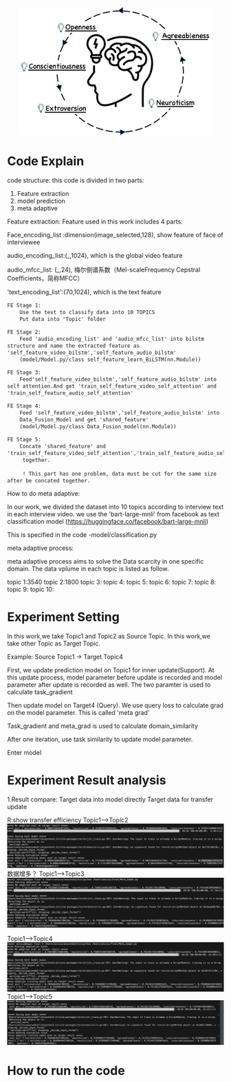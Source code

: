 <p align="center">
    <img src="Big Five Framework.jpg" height="300">
</p>

#  Code Explain

code structure: this code is divided in two parts:
1. Feature extraction
2. model prediction
3. meta adaptive

Feature extraction:
Feature used in this work includes 4 parts:

Face_encoding_list :dimension(image_selected,128), show feature of face of interviewee

audio_encoding_list:(_,1024), which is the global video feature

audio_mfcc_list: (_,24), 梅尔倒谱系数（Mel-scaleFrequency Cepstral Coefficients，简称MFCC）

'text_encoding_list':(70,1024), which is the text feature 


```
FE Stage 1:
    Use the text to classify data into 10 TOPICS
    Put data into 'Topic' folder
```
```
FE Stage 2:
    Feed 'audio_encoding_list' and 'audio_mfcc_list' into bilstm structure and name the extracted feature as 'self_feature_video_bilstm','self_feature_audio_bilstm'
    (model/Model.py/class self_feature_learn_BiLSTM(nn.Module))
```
```
FE Stage 3:
    Feed'self_feature_video_bilstm','self_feature_audio_bilstm' into self attention.And get 'train_self_feature_video_self_attention' and 'train_self_feature_audio_self_attention'
```
```
FE Stage 4:
    Feed 'self_feature_video_bilstm','self_feature_audio_bilstm' into 
    Data_Fusion_Model and get 'shared_feature'
    (model/Model.py/class Data_Fusion_model(nn.Module))
```
```
FE Stage 5:
    Concate 'shared_feature' and 'train_self_feature_video_self_attention','train_self_feature_audio_self_attention'
     together.

     ! This part has one problem, data must be cut for the same size after be concated together.
```


How to do meta adaptive:
    
 In our work, we divided the dataset into 10 topics according to interview text in each interview video. we use the 'bart-large-mnli' from facebook as text classification model (<https://huggingface.co/facebook/bart-large-mnli>)

 This is specified in the code -model/classification.py

 meta adaptive process:

   meta adaptive process aims to solve the Data scarcity in one specific domain.
   The data vplume in each topic is listed as follow.

   topic 1:3540
   topic 2:1800
   topic 3:
   topic 4:
   topic 5:
   topic 6:
   topic 7:
   topic 8:
   topic 9:
   topic 10:


# Experiment Setting

In this work,we take Topic1 and Topic2 as Source Topic. 
In this work,we take other Topic as Target Topic. 

Example: Source Topic1 -> Target Topic4 

First, we update prediction model on Topic1 for inner update(Support). At this update process, model parameter before update is recorded and model parameter after update is recorded as well. The two paramter is used to calculate task_gradient

Then update model on Target4 (Query). We use query loss to calculate grad on the model parameter. This is called 'meta grad'

Task_gradient and meta_grad is used to calculate domain_similarity

After one iteration, use task similarity to update model parameter.

Enter model 



# Experiment Result analysis

1.Result compare:
Target data into model directly
Target data for transfer update

R:show transfer efficiency
Topic1-->Topic2
![Alt text](image.png)
数据增多？
Topic1-->Topic3
![Alt text](image-1.png)

Topic1-->Topic4
![Alt text](image-2.png)
Topic1-->Topic5
![Alt text](image-3.png)
# How to run the code
